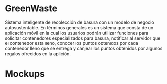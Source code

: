# GreenWaste
Sistema inteligente de recolección de basura con un modelo de negocio autosustentable. En términos generales es un sistema que consta de un aplicación móvil en la cual los usuarios podrán utilizar funciones para solicitar contenedores especializados para basura, notificar al servidor que el contenedor está lleno, conocer los puntos obtenidos por cada contenedor lleno que se entrega y canjear los puntos obtenidos por algunos regalos ofrecidos en la aplición.

# Mockups
